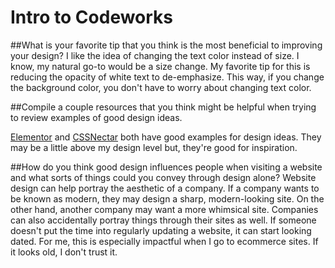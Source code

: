 # Intro to Codeworks
##What is your favorite tip that you think is the most beneficial to improving your design?
I like the idea of changing the text color instead of size. I know, my natural go-to would be a size change. My favorite tip for this is reducing the opacity of white text to de-emphasize. This way, if you change the background color, you don't have to worry about changing text color.

##Compile a couple resources that you think might be helpful when trying to review examples of good design ideas.

[Elementor](https://elementor.com/blog/category/showcase/) 
 and 
[CSSNectar](https://cssnectar.com/css-gallery/winners/) both have good examples for design ideas. They may be a little above my design level but, they're good for inspiration.

##How do you think good design influences people when visiting a website and what sorts of things could you convey through design alone?
Website design can help portray the aesthetic of a company. If a company wants to be known as modern, they may design a sharp, modern-looking site. On the other hand, another company may want a more whimsical site. Companies can also accidentally portray things through their sites as well. If someone doesn't put the time into regularly updating a website, it can start looking dated. For me, this is especially impactful when I go to ecommerce sites. If it looks old, I don't trust it.